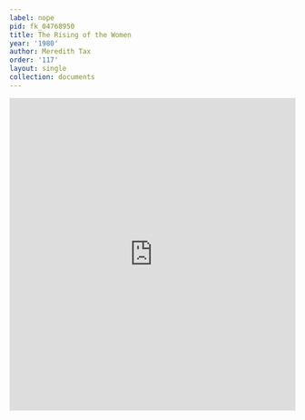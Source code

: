 ```yaml
---
label: nope
pid: fk_04768950
title: The Rising of the Women
year: '1980'
author: Meredith Tax
order: '117'
layout: single
collection: documents
---
```

<iframe src="https://northwestern.app.box.com/embed/s/9zs67q23lt5pzy3u26gk0l4u3zsku3bt?sortColumn=date&view=list" width="100%" height="550" frameborder="0" allowfullscreen webkitallowfullscreen msallowfullscreen></iframe>

